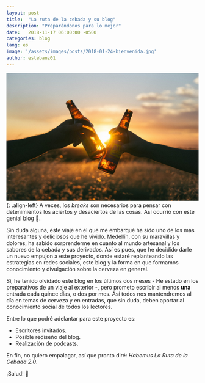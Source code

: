 ```yaml
---
layout: post
title:  "La ruta de la cebada y su blog"
description: "Preparándonos para lo mejor"
date:   2018-11-17 06:00:00 -0500
categories: blog
lang: es
image: '/assets/images/posts/2018-01-24-bienvenida.jpg'
author: estebanz01
---
```

![left-intro](/assets/images/posts/2018-01-24-bienvenida.jpg){: .align-left}
A veces, los _breaks_ son necesarios para pensar con detenimientos los aciertos y desaciertos de las cosas. Así ocurrió con este genial blog :beers:.

Sin duda alguna, este viaje en el que me embarqué ha sido uno de los más interesantes y deliciosos que he vivido. Medellín, con su maravillas y dolores, ha sabido sorprenderme en cuanto al mundo artesanal y los sabores de la cebada y sus derivados.
Así es pues, que he decidido darle un nuevo empujon a este proyecto, donde estaré replanteando las estrategias en redes sociales, este blog y la forma en que formamos conocimiento y divulgación sobre la cerveza en general.

Sí, he tenido olvidado este blog en los últimos dos meses - He estado en los preparativos de un viaje al exterior -, pero prometo escribir al menos **una** entrada cada quince días, o dos por mes. Así todos nos mantendremos al día en temas de cerveza y en entradas, que sin duda, deben aportar al conocimiento social de todos los lectores.

Entre lo que podré adelantar para este proyecto es:

* Escritores invitados.
* Posible rediseño del blog.
* Realización de podcasts.

En fin, no quiero empalagar, así que pronto diré: _Habemus La Ruta de la Cebada 2.0_.

¡Salud! :beers:
